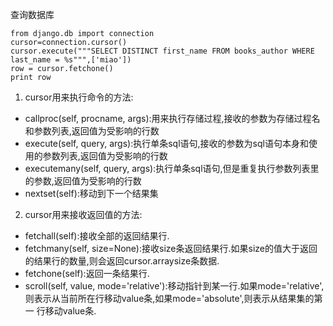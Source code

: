 查询数据库

```
from django.db import connection
cursor=connection.cursor()
cursor.execute("""SELECT DISTINCT first_name FROM books_author WHERE last_name = %s""",['miao'])
row = cursor.fetchone()
print row
```

1. cursor用来执行命令的方法:
* callproc(self, procname, args):用来执行存储过程,接收的参数为存储过程名和参数列表,返回值为受影响的行数
* execute(self, query, args):执行单条sql语句,接收的参数为sql语句本身和使用的参数列表,返回值为受影响的行数
* executemany(self, query, args):执行单条sql语句,但是重复执行参数列表里的参数,返回值为受影响的行数
* nextset(self):移动到下一个结果集

2. cursor用来接收返回值的方法:
* fetchall(self):接收全部的返回结果行.
* fetchmany(self, size=None):接收size条返回结果行.如果size的值大于返回的结果行的数量,则会返回cursor.arraysize条数据.
* fetchone(self):返回一条结果行.
* scroll(self, value, mode='relative'):移动指针到某一行.如果mode='relative',则表示从当前所在行移动value条,如果mode='absolute',则表示从结果集的第一 行移动value条.
